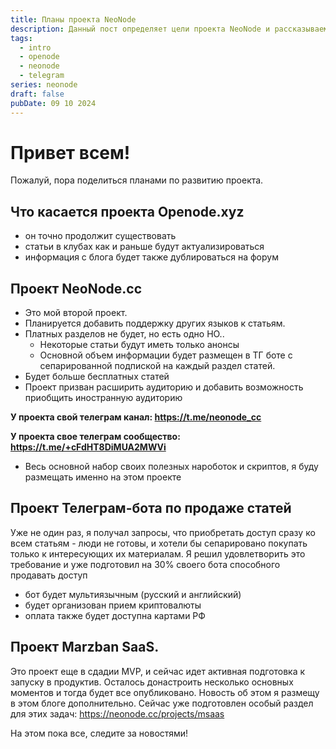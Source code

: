 ```yaml
---
title: Планы проекта NeoNode
description: Данный пост определяет цели проекта NeoNode и рассказываем про все возможности.
tags:
  - intro
  - openode
  - neonode
  - telegram
series: neonode
draft: false
pubDate: 09 10 2024
---
```

# Привет всем!


Пожалуй, пора поделиться планами по развитию проекта.

## Что касается проекта Openode.xyz 
- он точно продолжит существовать
- статьи в клубах как и раньше будут актуализироваться
- информация с блога будет также дублироваться на форум
## Проект NeoNode.cc
- Это мой второй проект.
- Планируется добавить поддержку других языков к статьям.
- Платных разделов не будет, но есть одно НО..
    - Некоторые статьи будут иметь только анонсы
    - Основной объем информации будет размещен в ТГ боте с сепарированной подпиской на каждый раздел статей.
- Будет больше бесплатных статей
- Проект призван расширить аудиторию и добавить возможность приобщить иностранную аудиторию

**У проекта свой телеграм канал: https://t.me/neonode_cc**

**У проекта свое телеграм сообщество: https://t.me/+cFdHT8DiMUA2MWVi**

- Весь основной набор своих полезных нароботок и скриптов, я буду размещать именно на этом проекте
## Проект Телеграм-бота по продаже статей
Уже не один раз, я получал запросы, что приобретать доступ сразу ко всем статьям - люди не готовы, и хотели бы сепарировано покупать только к интересующих их материалам.
Я решил удовлетворить это требование и уже подготовил на 30% своего бота способного продавать доступ
- бот будет мультиязычным (русский и английский)
- будет организован прием криптовалюты
- оплата также будет доступна картами РФ
## Проект Marzban SaaS.
Это проект еще в сдадии MVP, и сейчас идет активная подготовка к запуску в продуктив.
Осталось донастроить несколько основных моментов и тогда будет все опубликовано. Новость об этом я размещу в этом блоге дополнительно.
Сейчас уже подготовлен особый раздел для этих задач: https://neonode.cc/projects/msaas

На этом пока все, следите за новостями!
